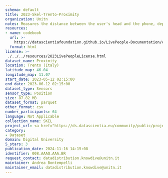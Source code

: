 ```yaml
---
schema: default
title: 2023-Skel-Trento-Proximity
organization: Unitn
notes: Measures the distance between the user's head and the phone, depending on the phone it may be measured in centimeters (i.e., the absolute distance) or as labels (e.g., 'near', 'far')
resources:
- name: codebook
  url: >-
    https://datascientiafoundation.github.io/LivePeople-Documentation/codebooks/2023_SKEL_Trento_proximity.html
  format: html
license: >-
 ./../../resources/2023LivePeopleLicense.html
dataset_name: Proximity
location: Trento (Italy)
latitude_map: 46.04
longitude_map: 11.07
start_date: 2023-05-12 02:15:00
end_date: 2023-06-12 02:15:00
dataset_type: Sensors
sensor_type: Position
size: 87.82 MB
dataset_format: parquet
other_format: csv
number_participants: 64
language: Not Applicable
collection_name: SKEL
project_url: <a href="https://ds.datascientia.eu/community/public/projects/">Datascientia community project</a>
category:
- Dataset
domain: Digital University
5_stars: 3
publication_date: 2024-11-16 14:15:08
identifier: 008.AAAQ.AAA.BR
request_contact: datadistribution.knowdive@unitn.it
maintainer: Andrea Bontempelli
maintainer_email: datadistribution.knowdive@unitn.it
---
```



